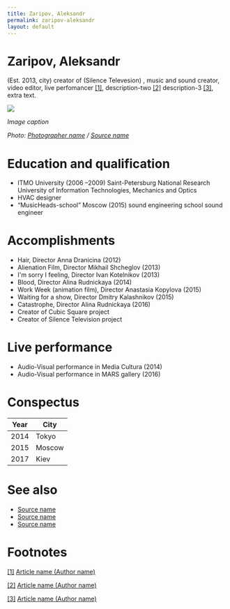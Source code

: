 ```yaml
---
title: Zaripov, Aleksandr
permalink: zaripov-aleksandr
layout: default
---
```


# Zaripov, Aleksandr

(Est. 2013, city) creator of (Silence Televesion) , music and sound creator, video editor, live perfomancer <span id="a1">[\[1\]](#f1)</span>, description-two <span id="a2">[\[2\]](#f2)</span> description-3 <span id="a3">[\[3\]](#f3)</span>, extra text.

![](/images/image-name.jpg)

*Image caption*

*Photo: [Photographer name](http://example.net/) / [Source name](http://example.net/)*



# Education and qualification

+ ITMO University (2006 –2009) Saint-Petersburg National Research University of Information Technologies, Mechanics and Optics
+ HVAC designer
+ “MusicHeads-school” Moscow (2015) sound engineering school sound engineer

# Accomplishments

+ Hair, Director Anna Dranicina (2012)
+ Alienation Film, Director Mikhail Shcheglov (2013)
+ I'm sorry I feeling, Director Ivan Kotelnikov (2013)
+ Blood, Director Alina Rudnickaya (2014)
+ Work Week (animation film), Director Anastasia Kopylova (2015)
+ Waiting for a show, Director Dmitry Kalashnikov (2015)
+ Catastrophe, Director Alina Rudnickaya (2016)
+ Creator of Cubic Square project
+ Creator of Silence Television project

# Live performance

+ Audio-Visual performance in Media Cultura (2014)
+ Audio-Visual performance in MARS gallery (2016)

# Conspectus

|Year|City|
|----|---------|
|2014|Tokyo|
|2015|Moscow|
|2017|Kiev|

# See also

- [Source name](http://example.net/)
- [Source name](http://example.net/)
- [Source name](http://example.net/)

# Footnotes

[[1]](#a1) <span id="f1"></span> [Article name (Author name)](http://example.net/article)

[[2]](#a2) <span id="f2"></span> [Article name (Author name)](http://example.net/article)

[[3]](#a3) <span id="f3"></span> [Article name (Author name)](http://example.net/article)

